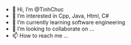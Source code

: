 - 👋 Hi, I’m @TinhChuc
- 👀 I’m interested in Cpp, Java, Html, C#
- 🌱 I’m currently learning software engineering
- 💞️ I’m looking to collaborate on ...
- 📫 How to reach me ...

<!---
TinhChuc/TinhChuc is a ✨ special ✨ repository because its `README.md` (this file) appears on your GitHub profile.
You can click the Preview link to take a look at your changes.
--->
